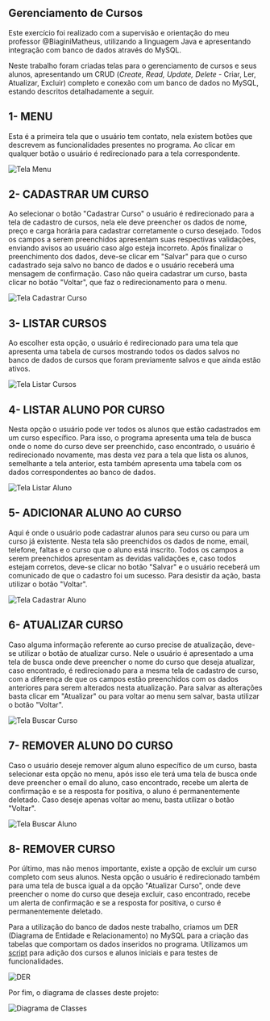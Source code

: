 ## Gerenciamento de Cursos

Este exercício foi realizado com a supervisão e orientação do meu professor @BiaginiMatheus, utilizando a linguagem Java e apresentando integração com banco de dados através do MySQL.

Neste trabalho foram criadas telas para o gerenciamento de cursos e seus alunos, apresentando um CRUD (_Create, Read, Update, Delete_ - Criar, Ler, Atualizar, Excluir) completo e conexão com um banco de dados no MySQL, estando descritos detalhadamente a seguir.  

## 1- MENU  
Esta é a primeira tela que o usuário tem contato, nela existem botões que descrevem as funcionalidades presentes no programa. Ao clicar em qualquer botão o usuário é redirecionado para a tela correspondente.  

![Tela Menu](./imagens/menu.png)   

## 2- CADASTRAR UM CURSO
Ao selecionar o botão "Cadastrar Curso" o usuário é redirecionado para a tela de cadastro de cursos, nela ele deve preencher os dados de nome, preço e carga horária para cadastrar corretamente o curso desejado. Todos os campos a serem preenchidos apresentam suas respectivas validações, enviando avisos ao usuário caso algo esteja incorreto. Após finalizar o preenchimento dos dados, deve-se clicar em "Salvar" para que o curso cadastrado seja salvo no banco de dados e o usuário receberá uma mensagem de confirmação. Caso não queira cadastrar um curso, basta clicar no botão "Voltar", que faz o redirecionamento para o menu.

![Tela Cadastrar Curso](./imagens/cadastrarCurso.png)   

## 3- LISTAR CURSOS
Ao escolher esta opção, o usuário é redirecionado para uma tela que apresenta uma tabela de cursos mostrando todos os dados salvos no banco de dados de cursos que foram previamente salvos e que ainda estão ativos. 

![Tela Listar Cursos](./imagens/listarCurso.png)   

## 4- LISTAR ALUNO POR CURSO
Nesta opção o usuário pode ver todos os alunos que estão cadastrados em um curso específico. Para isso, o programa apresenta uma tela de busca onde o nome do curso deve ser preenchido, caso encontrado, o usuário é redirecionado novamente, mas desta vez para a tela que lista os alunos, semelhante a tela anterior, esta também apresenta uma tabela com os dados correspondentes ao banco de dados.

![Tela Listar Aluno](./imagens/listarAluno.png)   

## 5- ADICIONAR ALUNO AO CURSO
Aqui é onde o usuário pode cadastrar alunos para seu curso ou para um curso já existente. Nesta tela são preenchidos os dados de nome, email, telefone, faltas e o curso que o aluno está inscrito. Todos os campos a serem preenchidos apresentam as devidas validações e, caso todos estejam corretos, deve-se clicar no botão "Salvar" e o usuário receberá um comunicado de que o cadastro foi um sucesso. Para desistir da ação, basta utilizar o botão "Voltar".

![Tela Cadastrar Aluno](./imagens/adicionarAluno.png)   

## 6- ATUALIZAR CURSO
Caso alguma informação referente ao curso precise de atualização, deve-se utilizar o botão de atualizar curso. Nele o usuário é apresentado a uma tela de busca onde deve preencher o nome do curso que deseja atualizar, caso encontrado, é redirecionado para a mesma tela de cadastro de curso, com a diferença de que os campos estão preenchidos com os dados anteriores para serem alterados nesta atualização. Para salvar as alterações basta clicar em "Atualizar" ou para voltar ao menu sem salvar, basta utilizar o botão "Voltar".

![Tela Buscar Curso](./imagens/buscarCurso.png)   

## 7- REMOVER ALUNO DO CURSO
Caso o usuário deseje remover algum aluno específico de um curso, basta selecionar esta opção no menu, após isso ele terá uma tela de busca onde deve preencher o email do aluno, caso encontrado, recebe um alerta de confirmação e se a resposta for positiva, o aluno é permanentemente deletado. Caso deseje apenas voltar ao menu, basta utilizar o botão "Voltar".

![Tela Buscar Aluno](./imagens/buscarAluno.png)   

## 8- REMOVER CURSO
Por último, mas não menos importante, existe a opção de excluir um curso completo com seus alunos. Nesta opção o usuário é redirecionado também para uma tela de busca igual a da opção "Atualizar Curso", onde deve preencher o nome do curso que deseja excluir, caso encontrado, recebe um alerta de confirmação e se a resposta for positiva, o curso é permanentemente deletado.   

Para a utilização do banco de dados neste trabalho, criamos um DER (Diagrama de Entidade e Relacionamento) no MySQL para a criação das tabelas que comportam os dados inseridos no programa. Utilizamos um [script](./SQLCurso.sql) para adição dos cursos e alunos iniciais e para testes de funcionalidades. 

![DER](./imagens/derCurso.png)

Por fim, o diagrama de classes deste projeto:

![Diagrama de Classes](./imagens/DiagramaDeClassesCurso.png)




